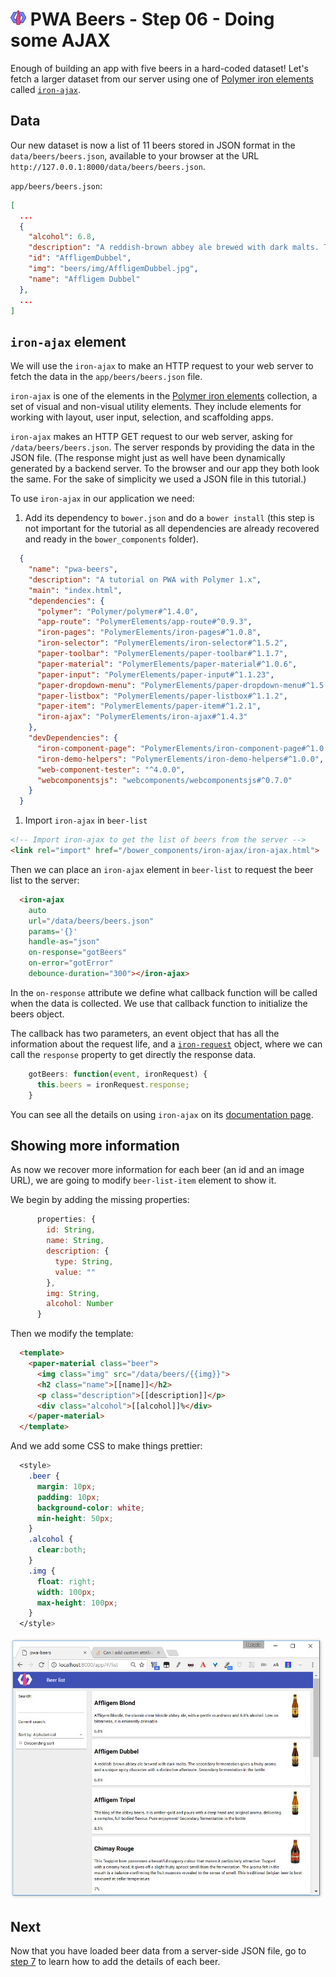 # ![](/img/logo-25px.png) PWA Beers - Step 06 - Doing some AJAX

Enough of building an app with five beers in a hard-coded dataset! Let's fetch a larger dataset from our server using one of [Polymer iron elements](https://elements.polymer-project.org/browse?package=iron-elements) called [`iron-ajax`](https://elements.polymer-project.org/elements/iron-ajax).

## Data

Our new dataset is now a list of 11 beers stored in JSON format in the `data/beers/beers.json`, available to your browser at the URL `http://127.0.0.1:8000/data/beers/beers.json`.

`app/beers/beers.json`:

```json
[
  ...
  {
    "alcohol": 6.8,
    "description": "A reddish-brown abbey ale brewed with dark malts. The secondary fermentation gives a fruity aroma and a unique spicy character with a distinctive aftertaste. Secondary fermentation in the bottle.",
    "id": "AffligemDubbel",
    "img": "beers/img/AffligemDubbel.jpg",
    "name": "Affligem Dubbel"
  },
  ...
]
```

## `iron-ajax` element

We will use the `iron-ajax` to make an HTTP request to your web server to fetch the data in the `app/beers/beers.json` file.

`iron-ajax` is one of the elements in the [Polymer iron elements](https://elements.polymer-project.org/browse?package=iron-elements) collection, a set of visual and non-visual utility elements. They include elements for working with layout, user input, selection, and scaffolding apps.

`iron-ajax` makes an HTTP GET request to our web server, asking for `/data/beers/beers.json`. The server responds by providing the data in the JSON file. (The response might just as well have been dynamically generated by a backend server. To the browser and our app they both look the same. For the sake of simplicity we used a JSON file in this tutorial.)

To use `iron-ajax` in our application we need:

1. Add its dependency to `bower.json` and do a `bower install` (this step is not important for the tutorial as all dependencies are already recovered and ready in the `bower_components` folder).

  ```json
    {
      "name": "pwa-beers",
      "description": "A tutorial on PWA with Polymer 1.x",
      "main": "index.html",
      "dependencies": {
        "polymer": "Polymer/polymer#^1.4.0",
        "app-route": "PolymerElements/app-route#^0.9.3",
        "iron-pages": "PolymerElements/iron-pages#^1.0.8",
        "iron-selector": "PolymerElements/iron-selector#^1.5.2",
        "paper-toolbar": "PolymerElements/paper-toolbar#^1.1.7",
        "paper-material": "PolymerElements/paper-material#^1.0.6",
        "paper-input": "PolymerElements/paper-input#^1.1.23",
        "paper-dropdown-menu": "PolymerElements/paper-dropdown-menu#^1.5.0",
        "paper-listbox": "PolymerElements/paper-listbox#^1.1.2",
        "paper-item": "PolymerElements/paper-item#^1.2.1",
        "iron-ajax": "PolymerElements/iron-ajax#^1.4.3"
      },
      "devDependencies": {
        "iron-component-page": "PolymerElements/iron-component-page#^1.0.0",
        "iron-demo-helpers": "PolymerElements/iron-demo-helpers#^1.0.0",
        "web-component-tester": "^4.0.0",
        "webcomponentsjs": "webcomponents/webcomponentsjs#^0.7.0"
      }
    }
  ```


1. Import `iron-ajax` in `beer-list`

  ```html
  <!-- Import iron-ajax to get the list of beers from the server -->
  <link rel="import" href="/bower_components/iron-ajax/iron-ajax.html">
  ```

  Then we can place an `iron-ajax` element in `beer-list` to request the beer list to the server:

  ```html
    <iron-ajax
      auto
      url="/data/beers/beers.json"
      params='{}'
      handle-as="json"
      on-response="gotBeers"
      on-error="gotError"
      debounce-duration="300"></iron-ajax>
  ```

In the `on-response` attribute we define what callback function will be called when the data is collected.
We use that callback function to initialize the beers object.

The callback has two parameters, an event object that has all the information about the request life, and a [`iron-request`](https://elements.polymer-project.org/elements/iron-ajax?active=iron-request) object, where we can call the `response` property to get directly the response data.  

```javascript
    gotBeers: function(event, ironRequest) {
      this.beers = ironRequest.response;
    }
```

You can see all the details on using `iron-ajax` on its [documentation page](https://elements.polymer-project.org/elements/iron-ajax).

## Showing more information

As now we recover more information for each beer (an id and an image URL), we are going to modify `beer-list-item` element to show it.

We begin by adding the missing properties:

```javascript
      properties: {
        id: String,
        name: String,
        description: {
          type: String,
          value: ""
        },
        img: String,
        alcohol: Number
      }
```

Then we modify the template:

```html
  <template>
    <paper-material class="beer">
      <img class="img" src="/data/beers/{{img}}">
      <h2 class="name">[[name]]</h2>
      <p class="description">[[description]]</p>
      <div class="alcohol">[[alcohol]]%</div>
    </paper-material>
  </template>
```

And we add some CSS to make things prettier:

```css
  <style>
    .beer {
      margin: 10px;
      padding: 10px;
      background-color: white;
      min-height: 50px;
    }
    .alcohol {
      clear:both;
    }
    .img {
      float: right;
      width: 100px;
      max-height: 100px;
    }
  </style>
```

[![Screenshot](/img/step-06_01.t.jpg)](/img/step-06_01.jpg)  


## Next

Now that you have loaded beer data from a server-side JSON file, go to [step 7](../step-07) to learn how to add the details of each beer.
